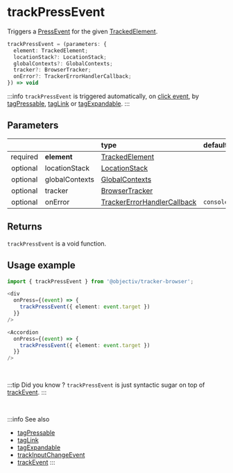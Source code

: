 # trackPressEvent

Triggers a [PressEvent](/taxonomy/reference/events/PressEvent.md) for the given [TrackedElement](/tracking/api-reference/definitions/TrackedElement.md).  

```typescript
trackPressEvent = (parameters: {
  element: TrackedElement;
  locationStack?: LocationStack;
  globalContexts?: GlobalContexts;
  tracker?: BrowserTracker;
  onError?: TrackerErrorHandlerCallback;
}) => void
```

:::info
`trackPressEvent` is triggered automatically, on [click event](https://developer.mozilla.org/en-US/docs/Web/API/Element/click_event), by [tagPressable](/tracking/api-reference/locationTaggers/tagPressable.md), [tagLink](/tracking/api-reference/locationTaggers/tagLink.md) or [tagExpandable](/tracking/api-reference/locationTaggers/tagExpandable.md).
:::

## Parameters
|          |                | type                                                                                              | default value
| :-:      | :--            | :--                                                                                               | :--           
| required | **element**    | [TrackedElement](/tracking/api-reference/definitions/TrackedElement.md)                           |
| optional | locationStack  | [LocationStack](/tracking/api-reference/core/LocationStack.md)                                    |
| optional | globalContexts | [GlobalContexts](/tracking/api-reference/core/GlobalContexts.md)                                  |
| optional | tracker        | [BrowserTracker](/tracking/api-reference/general/BrowserTracker.md)                               |
| optional | onError        | [TrackerErrorHandlerCallback](/tracking/api-reference/definitions/TrackerErrorHandlerCallback.md) | `console.error`

## Returns
`trackPressEvent` is a void function.

## Usage example

```typescript jsx
import { trackPressEvent } from '@objectiv/tracker-browser';
```

```typescript jsx
<div
  onPress={(event) => {
    trackPressEvent({ element: event.target })
  }}
/>
```

```typescript jsx
<Accordion
  onPress={(event) => {
    trackPressEvent({ element: event.target })
  }}
/>
```

<br />

:::tip Did you know ?
`trackPressEvent` is just syntactic sugar on top of [trackEvent](/tracking/api-reference/eventTrackers/trackEvent.md).
:::

<br />

:::info See also
- [tagPressable](/tracking/api-reference/locationTaggers/tagPressable.md)
- [tagLink](/tracking/api-reference/locationTaggers/tagLink.md) 
- [tagExpandable](/tracking/api-reference/locationTaggers/tagExpandable.md)
- [trackInputChangeEvent](/tracking/api-reference/eventTrackers/trackInputChangeEvent.md)
- [trackEvent](/tracking/api-reference/eventTrackers/trackEvent.md)
:::
